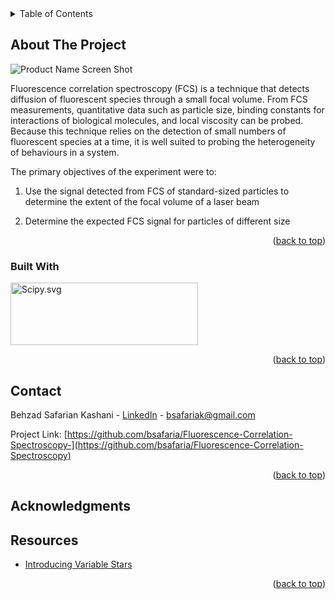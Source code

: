 
<!-- TABLE OF CONTENTS -->
<details>
  <summary>Table of Contents</summary>
  <ol>
    <li>
      <a href="#about-the-project">About The Project</a>
      <ul>
        <li><a href="#built-with">Built With</a></li>
      </ul>
    </li>
    <li><a href="#contact">Contact</a></li>
    <li><a href="#acknowledgments">Acknowledgments</a></li>
    <li><a href="#resources">Resources</a></li>
  </ol>
</details>



<!-- ABOUT THE PROJECT -->
## About The Project

![Product Name Screen Shot][product-screenshot]

Fluorescence correlation spectroscopy (FCS) is a technique that detects diffusion of fluorescent
species through a small focal volume. From FCS measurements, quantitative data such as particle
size, binding constants for interactions of biological molecules, and local viscosity can be probed.
Because this technique relies on the detection of small numbers of fluorescent species at a time, it
is well suited to probing the heterogeneity of behaviours in a system.

The primary objectives of the experiment were to:

1. Use the signal detected from FCS of standard-sized particles to determine the extent of the
focal volume of a laser beam

2. Determine the expected FCS signal for particles of different size

<p align="right">(<a href="#readme-top">back to top</a>)</p>



### Built With

[<img src="https://scipy.org/images/logo.svg" alt="Scipy.svg" width="300" height="100">][Scipy-url]

<p align="right">(<a href="#readme-top">back to top</a>)</p>

<!-- CONTACT -->
## Contact

Behzad Safarian Kashani - [LinkedIn](https://www.linkedin.com/in/bsk00/) - bsafariak@gmail.com

Project Link: [https://github.com/bsafaria/Fluorescence-Correlation-Spectroscopy-](https://github.com/bsafaria/Fluorescence-Correlation-Spectroscopy)

<p align="right">(<a href="#readme-top">back to top</a>)</p>



<!-- ACKNOWLEDGMENTS -->
## Acknowledgments


## Resources

* [Introducing Variable Stars](https://www.rasc.ca/variable-stars)

<p align="right">(<a href="#readme-top">back to top</a>)</p>

<!-- MARKDOWN LINKS & IMAGES -->
<!-- https://www.markdownguide.org/basic-syntax/#reference-style-links -->
[product-screenshot]: https://github.com/bsafaria/Fluorescence-Correlation-Spectroscopy/blob/main/Laser%20Setup.jpg?raw=true
[Scipy.svg]: https://scipy.org/images/logo.svg
[Scipy-url]: https://scipy.org/
